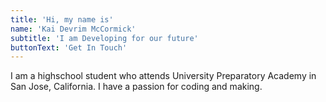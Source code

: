 ```yaml
---
title: 'Hi, my name is'
name: 'Kai Devrim McCormick'
subtitle: 'I am Developing for our future'
buttonText: 'Get In Touch'
---
```


I am a highschool student who attends University Preparatory Academy in San Jose, California. I have a passion for coding and making.
